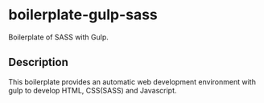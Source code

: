 # boilerplate-gulp-sass
Boilerplate of SASS with Gulp.

## Description
This boilerplate provides an automatic web development environment with gulp to develop HTML, CSS(SASS) and Javascript.
